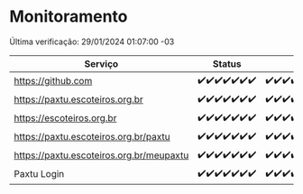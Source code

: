 # Monitoramento

Última verificação: 29/01/2024 01:07:00 -03

|Serviço|Status|Últimas 24h|
|---|---|---|
|https://github.com|<span title="2024-01-22: OK=24">✔️</span><span title="2024-01-23: OK=24">✔️</span><span title="2024-01-24: OK=24">✔️</span><span title="2024-01-25: OK=24">✔️</span><span title="2024-01-26: OK=24">✔️</span><span title="2024-01-27: OK=24">✔️</span><span title="2024-01-28: OK=4">✔️</span>|<span title="28/01/2024 01:07:00 -03 : 200">✔️</span><span title="28/01/2024 02:07:00 -03 : 200">✔️</span><span title="28/01/2024 03:07:00 -03 : 200">✔️</span><span title="28/01/2024 04:06:00 -03 : 200">✔️</span><span title="28/01/2024 05:08:00 -03 : 200">✔️</span><span title="28/01/2024 06:05:00 -03 : 200">✔️</span><span title="28/01/2024 07:04:00 -03 : 200">✔️</span><span title="28/01/2024 08:02:00 -03 : 200">✔️</span><span title="28/01/2024 09:09:00 -03 : 200">✔️</span><span title="28/01/2024 10:06:00 -03 : 200">✔️</span><span title="28/01/2024 11:02:00 -03 : 200">✔️</span><span title="28/01/2024 12:03:00 -03 : 200">✔️</span><span title="28/01/2024 13:06:00 -03 : 200">✔️</span><span title="28/01/2024 14:05:00 -03 : 200">✔️</span><span title="28/01/2024 15:06:00 -03 : 200">✔️</span><span title="28/01/2024 16:02:00 -03 : 200">✔️</span><span title="28/01/2024 17:04:00 -03 : 200">✔️</span><span title="28/01/2024 18:05:00 -03 : 200">✔️</span><span title="28/01/2024 19:05:00 -03 : 200">✔️</span><span title="28/01/2024 20:07:00 -03 : 200">✔️</span><span title="28/01/2024 21:29:00 -03 : 200">✔️</span><span title="28/01/2024 22:39:00 -03 : 200">✔️</span><span title="28/01/2024 23:13:00 -03 : 200">✔️</span><span title="29/01/2024 00:06:00 -03 : 200">✔️</span><span title="29/01/2024 01:07:00 -03 : 200">✔️</span>|
|https://paxtu.escoteiros.org.br|<span title="2024-01-22: OK=24">✔️</span><span title="2024-01-23: OK=24">✔️</span><span title="2024-01-24: OK=24">✔️</span><span title="2024-01-25: OK=24">✔️</span><span title="2024-01-26: OK=24">✔️</span><span title="2024-01-27: OK=24">✔️</span><span title="2024-01-28: OK=4">✔️</span>|<span title="28/01/2024 01:07:00 -03 : 200">✔️</span><span title="28/01/2024 02:07:00 -03 : 200">✔️</span><span title="28/01/2024 03:07:00 -03 : 200">✔️</span><span title="28/01/2024 04:06:00 -03 : 200">✔️</span><span title="28/01/2024 05:08:00 -03 : 200">✔️</span><span title="28/01/2024 06:05:00 -03 : 200">✔️</span><span title="28/01/2024 07:04:00 -03 : 200">✔️</span><span title="28/01/2024 08:02:00 -03 : 200">✔️</span><span title="28/01/2024 09:09:00 -03 : 200">✔️</span><span title="28/01/2024 10:06:00 -03 : 200">✔️</span><span title="28/01/2024 11:02:00 -03 : 200">✔️</span><span title="28/01/2024 12:03:00 -03 : 200">✔️</span><span title="28/01/2024 13:06:00 -03 : 200">✔️</span><span title="28/01/2024 14:05:00 -03 : 200">✔️</span><span title="28/01/2024 15:06:00 -03 : 200">✔️</span><span title="28/01/2024 16:02:00 -03 : 200">✔️</span><span title="28/01/2024 17:04:00 -03 : 200">✔️</span><span title="28/01/2024 18:05:00 -03 : 200">✔️</span><span title="28/01/2024 19:05:00 -03 : 200">✔️</span><span title="28/01/2024 20:07:00 -03 : 200">✔️</span><span title="28/01/2024 21:29:00 -03 : 200">✔️</span><span title="28/01/2024 22:39:00 -03 : 200">✔️</span><span title="28/01/2024 23:13:00 -03 : 200">✔️</span><span title="29/01/2024 00:06:00 -03 : 200">✔️</span><span title="29/01/2024 01:07:00 -03 : 200">✔️</span>|
|https://escoteiros.org.br|<span title="2024-01-22: OK=24">✔️</span><span title="2024-01-23: OK=24">✔️</span><span title="2024-01-24: OK=24">✔️</span><span title="2024-01-25: OK=24">✔️</span><span title="2024-01-26: OK=24">✔️</span><span title="2024-01-27: OK=24">✔️</span><span title="2024-01-28: OK=4">✔️</span>|<span title="28/01/2024 01:07:00 -03 : 200">✔️</span><span title="28/01/2024 02:07:00 -03 : 200">✔️</span><span title="28/01/2024 03:07:00 -03 : 200">✔️</span><span title="28/01/2024 04:06:00 -03 : 200">✔️</span><span title="28/01/2024 05:08:00 -03 : 200">✔️</span><span title="28/01/2024 06:05:00 -03 : 200">✔️</span><span title="28/01/2024 07:04:00 -03 : 200">✔️</span><span title="28/01/2024 08:02:00 -03 : 200">✔️</span><span title="28/01/2024 09:09:00 -03 : 200">✔️</span><span title="28/01/2024 10:06:00 -03 : 200">✔️</span><span title="28/01/2024 11:02:00 -03 : 200">✔️</span><span title="28/01/2024 12:03:00 -03 : 200">✔️</span><span title="28/01/2024 13:06:00 -03 : 200">✔️</span><span title="28/01/2024 14:05:00 -03 : 200">✔️</span><span title="28/01/2024 15:06:00 -03 : 200">✔️</span><span title="28/01/2024 16:02:00 -03 : 200">✔️</span><span title="28/01/2024 17:04:00 -03 : 200">✔️</span><span title="28/01/2024 18:05:00 -03 : 200">✔️</span><span title="28/01/2024 19:05:00 -03 : 200">✔️</span><span title="28/01/2024 20:07:00 -03 : 200">✔️</span><span title="28/01/2024 21:30:00 -03 : 200">✔️</span><span title="28/01/2024 22:39:00 -03 : 200">✔️</span><span title="28/01/2024 23:13:00 -03 : 200">✔️</span><span title="29/01/2024 00:06:00 -03 : 200">✔️</span><span title="29/01/2024 01:07:00 -03 : 200">✔️</span>|
|https://paxtu.escoteiros.org.br/paxtu|<span title="2024-01-22: OK=24">✔️</span><span title="2024-01-23: OK=24">✔️</span><span title="2024-01-24: OK=24">✔️</span><span title="2024-01-25: OK=24">✔️</span><span title="2024-01-26: OK=24">✔️</span><span title="2024-01-27: OK=24">✔️</span><span title="2024-01-28: OK=4">✔️</span>|<span title="28/01/2024 01:07:00 -03 : 200">✔️</span><span title="28/01/2024 02:07:00 -03 : 200">✔️</span><span title="28/01/2024 03:07:00 -03 : 200">✔️</span><span title="28/01/2024 04:06:00 -03 : 200">✔️</span><span title="28/01/2024 05:08:00 -03 : 200">✔️</span><span title="28/01/2024 06:05:00 -03 : 200">✔️</span><span title="28/01/2024 07:04:00 -03 : 200">✔️</span><span title="28/01/2024 08:02:00 -03 : 200">✔️</span><span title="28/01/2024 09:09:00 -03 : 200">✔️</span><span title="28/01/2024 10:06:00 -03 : 200">✔️</span><span title="28/01/2024 11:02:00 -03 : 200">✔️</span><span title="28/01/2024 12:03:00 -03 : 200">✔️</span><span title="28/01/2024 13:06:00 -03 : 200">✔️</span><span title="28/01/2024 14:05:00 -03 : 200">✔️</span><span title="28/01/2024 15:06:00 -03 : 200">✔️</span><span title="28/01/2024 16:02:00 -03 : 200">✔️</span><span title="28/01/2024 17:04:00 -03 : 200">✔️</span><span title="28/01/2024 18:05:00 -03 : 200">✔️</span><span title="28/01/2024 19:05:00 -03 : 200">✔️</span><span title="28/01/2024 20:07:00 -03 : 200">✔️</span><span title="28/01/2024 21:30:00 -03 : 200">✔️</span><span title="28/01/2024 22:39:00 -03 : 200">✔️</span><span title="28/01/2024 23:13:00 -03 : 200">✔️</span><span title="29/01/2024 00:06:00 -03 : 200">✔️</span><span title="29/01/2024 01:07:00 -03 : 200">✔️</span>|
|https://paxtu.escoteiros.org.br/meupaxtu|<span title="2024-01-22: OK=24">✔️</span><span title="2024-01-23: OK=24">✔️</span><span title="2024-01-24: OK=24">✔️</span><span title="2024-01-25: OK=24">✔️</span><span title="2024-01-26: OK=24">✔️</span><span title="2024-01-27: OK=24">✔️</span><span title="2024-01-28: OK=4">✔️</span>|<span title="28/01/2024 01:07:00 -03 : 200">✔️</span><span title="28/01/2024 02:07:00 -03 : 200">✔️</span><span title="28/01/2024 03:07:00 -03 : 200">✔️</span><span title="28/01/2024 04:06:00 -03 : 200">✔️</span><span title="28/01/2024 05:08:00 -03 : 200">✔️</span><span title="28/01/2024 06:05:00 -03 : 200">✔️</span><span title="28/01/2024 07:04:00 -03 : 200">✔️</span><span title="28/01/2024 08:02:00 -03 : 200">✔️</span><span title="28/01/2024 09:09:00 -03 : 200">✔️</span><span title="28/01/2024 10:06:00 -03 : 200">✔️</span><span title="28/01/2024 11:02:00 -03 : 200">✔️</span><span title="28/01/2024 12:03:00 -03 : 200">✔️</span><span title="28/01/2024 13:06:00 -03 : 200">✔️</span><span title="28/01/2024 14:05:00 -03 : 200">✔️</span><span title="28/01/2024 15:06:00 -03 : 200">✔️</span><span title="28/01/2024 16:02:00 -03 : 200">✔️</span><span title="28/01/2024 17:04:00 -03 : 200">✔️</span><span title="28/01/2024 18:05:00 -03 : 200">✔️</span><span title="28/01/2024 19:05:00 -03 : 200">✔️</span><span title="28/01/2024 20:07:00 -03 : 200">✔️</span><span title="28/01/2024 21:30:00 -03 : 200">✔️</span><span title="28/01/2024 22:39:00 -03 : 200">✔️</span><span title="28/01/2024 23:13:00 -03 : 200">✔️</span><span title="29/01/2024 00:06:00 -03 : 200">✔️</span><span title="29/01/2024 01:07:00 -03 : 200">✔️</span>|
|Paxtu Login|<span title="2024-01-22: OK=24">✔️</span><span title="2024-01-23: OK=24">✔️</span><span title="2024-01-24: OK=24">✔️</span><span title="2024-01-25: OK=24">✔️</span><span title="2024-01-26: OK=24">✔️</span><span title="2024-01-27: OK=24">✔️</span><span title="2024-01-28: OK=4">✔️</span>|<span title="28/01/2024 01:07:00 -03 : 200">✔️</span><span title="28/01/2024 02:07:00 -03 : 200">✔️</span><span title="28/01/2024 03:07:00 -03 : 200">✔️</span><span title="28/01/2024 04:06:00 -03 : 200">✔️</span><span title="28/01/2024 05:08:00 -03 : 200">✔️</span><span title="28/01/2024 06:05:00 -03 : 200">✔️</span><span title="28/01/2024 07:04:00 -03 : 200">✔️</span><span title="28/01/2024 08:02:00 -03 : 200">✔️</span><span title="28/01/2024 09:09:00 -03 : 200">✔️</span><span title="28/01/2024 10:06:00 -03 : 200">✔️</span><span title="28/01/2024 11:02:00 -03 : 200">✔️</span><span title="28/01/2024 12:03:00 -03 : 200">✔️</span><span title="28/01/2024 13:06:00 -03 : 200">✔️</span><span title="28/01/2024 14:05:00 -03 : 200">✔️</span><span title="28/01/2024 15:06:00 -03 : 200">✔️</span><span title="28/01/2024 16:02:00 -03 : 200">✔️</span><span title="28/01/2024 17:04:00 -03 : 200">✔️</span><span title="28/01/2024 18:05:00 -03 : 200">✔️</span><span title="28/01/2024 19:05:00 -03 : 200">✔️</span><span title="28/01/2024 20:07:00 -03 : 200">✔️</span><span title="28/01/2024 21:30:00 -03 : 200">✔️</span><span title="28/01/2024 22:39:00 -03 : 200">✔️</span><span title="28/01/2024 23:13:00 -03 : 200">✔️</span><span title="29/01/2024 00:06:00 -03 : 200">✔️</span><span title="29/01/2024 01:07:00 -03 : 200">✔️</span>|
